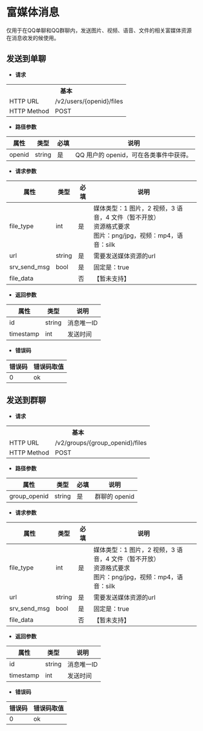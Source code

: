 # 富媒体消息

仅用于在QQ单聊和QQ群聊内，发送图片、视频、语音、文件的相关富媒体资源在消息收发的候使用。

## 发送到单聊

- **请求**

<table>
	<tr>
	  <th colspan="2">基本</th>
	</tr>
	<tr>
    <td>HTTP URL</td>
    <td>/v2/users/{openid}/files</td>
	</tr>
	<tr>
    <td>HTTP Method</td>
    <td>POST</td>
	</tr>
	<!-- <tr>
    <td>接口频率限制</td>
    <td></td>
	</tr> -->
</table>

- **路径参数**

| **属性** | **类型** | **必填** | **说明** |
| --- | --- | --- | --- |
| openid | string | 是 | QQ 用户的 openid，可在各类事件中获得。 |

- **请求参数**

| **属性** | **类型** | **必填** | **说明** |
| --- | --- | --- | --- |
| file_type | int | 是 | 媒体类型：1 图片，2 视频，3 语音，4 文件（暂不开放）<br/>资源格式要求<br/>图片：png/jpg，视频：mp4，语音：silk |
| url | string | 是 | 需要发送媒体资源的url |
| srv_send_msg | bool | 是 | 固定是：true |
| file_data |  | 否 | 【暂未支持】 |

- **返回参数**

| **属性** | **类型** | **说明** |
| --- | --- | --- |
| id | string | 消息唯一ID |
| timestamp | int | 发送时间 |

- **错误码**

| **错误码** | **错误码取值** |
| --- | --- |
| 0 | ok |

## 发送到群聊

- **请求**

<table>
	<tr>
	  <th colspan="2">基本</th>
	</tr>
	<tr>
    <td>HTTP URL</td>
    <td>/v2/groups/{group_openid}/files</td>
	</tr>
	<tr>
    <td>HTTP Method</td>
    <td>POST</td>
	</tr>
	<!-- <tr>
    <td>接口频率限制</td>
    <td></td>
	</tr> -->
</table>

- **路径参数**

| **属性** | **类型** | **必填** | **说明** |
| --- | --- | --- | --- |
| group_openid | string | 是 | 群聊的 openid |

- **请求参数**

| **属性** | **类型** | **必填** | **说明** |
| --- | --- | --- | --- |
| file_type | int | 是 | 媒体类型：1 图片，2 视频，3 语音，4 文件（暂不开放）<br/>资源格式要求<br/>图片：png/jpg，视频：mp4，语音：silk |
| url | string | 是 | 需要发送媒体资源的url |
| srv_send_msg | bool | 是 | 固定是：true |
| file_data |  | 否 | 【暂未支持】 |

- **返回参数**

| **属性** | **类型** | **说明** |
| --- | --- | --- |
| id | string | 消息唯一ID |
| timestamp | int | 发送时间 |

- **错误码**

| **错误码** | **错误码取值** |
| --- | --- |
| 0 | ok |


